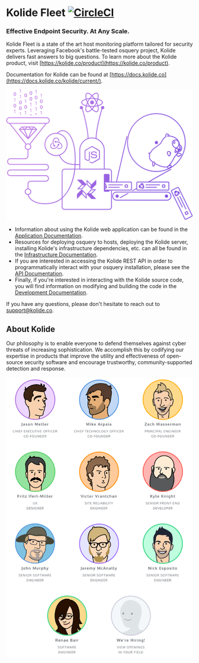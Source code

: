 # Kolide Fleet [![CircleCI](https://circleci.com/gh/kolide/kolide.svg?style=svg&circle-token=2573c239b7f18967040d2dec95ca5f71cfc90693)](https://circleci.com/gh/kolide/kolide)

### Effective Endpoint Security. At Any Scale.

Kolide Fleet is a state of the art host monitoring platform tailored for security experts. Leveraging Facebook's battle-tested osquery project, Kolide delivers fast answers to big questions. To learn more about the Kolide product, visit [https://kolide.co/product](https://kolide.co/product).

Documentation for Kolide can be found at [https://docs.kolide.co](https://docs.kolide.co/kolide/current/).

[![Kolide](./assets/images/rube.png)](https://kolide.co)

- Information about using the Kolide web application can be found in the [Application Documentation](https://docs.kolide.co/kolide/current/application/).
- Resources for deploying osquery to hosts, deploying the Kolide server, installing Kolide's infrastructure dependencies, etc. can all be found in the [Infrastructure Documentation](https://docs.kolide.co/kolide/current/infrastructure/).
- If you are interested in accessing the Kolide REST API in order to programmatically interact with your osquery installation, please see the [API Documentation](https://docs.kolide.co/kolide/current/api/).
- Finally, if you're interested in interacting with the Kolide source code, you will find information on modifying and building the code in the [Development Documentation](https://docs.kolide.co/kolide/current/development/).

If you have any questions, please don't hesitate to reach out to [support@kolide.co](mailto:support@kolide.co).

## About Kolide

Our philosophy is to enable everyone to defend themselves against cyber threats of increasing sophistication. We accomplish this by codifying our expertise in products that improve the utility and effectiveness of open-source security software and encourage trustworthy, community-supported detection and response.

[![Team](./assets/images/team.png)](https://kolide.co/company)

